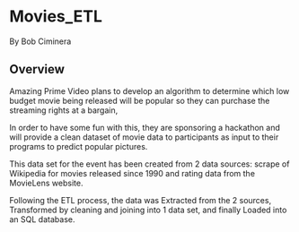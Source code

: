 # Movies_ETL
By Bob Ciminera

## Overview

Amazing Prime Video plans to develop an algorithm to determine which low budget movie being released will be popular so they can purchase the streaming rights at a bargain,  

In order to have some fun with this, they are sponsoring a hackathon and will provide a clean dataset of movie data to participants as input to their programs to predict popular pictures.

This data set for the event has been created from 2 data sources:  scrape of Wikipedia for movies released since 1990 and rating data from the MovieLens website.

Following the ETL process, the data was Extracted from the 2 sources, Transformed by cleaning and joining into 1 data set, and finally Loaded into an SQL database.

